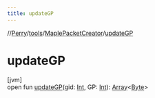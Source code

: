 ```yaml
---
title: updateGP
---
```

//[Perry](../../../index.html)/[tools](../index.html)/[MaplePacketCreator](index.html)/[updateGP](update-g-p.html)



# updateGP



[jvm]\
open fun [updateGP](update-g-p.html)(gid: [Int](https://kotlinlang.org/api/latest/jvm/stdlib/kotlin/-int/index.html), GP: [Int](https://kotlinlang.org/api/latest/jvm/stdlib/kotlin/-int/index.html)): [Array](https://kotlinlang.org/api/latest/jvm/stdlib/kotlin/-array/index.html)<[Byte](https://kotlinlang.org/api/latest/jvm/stdlib/kotlin/-byte/index.html)>




